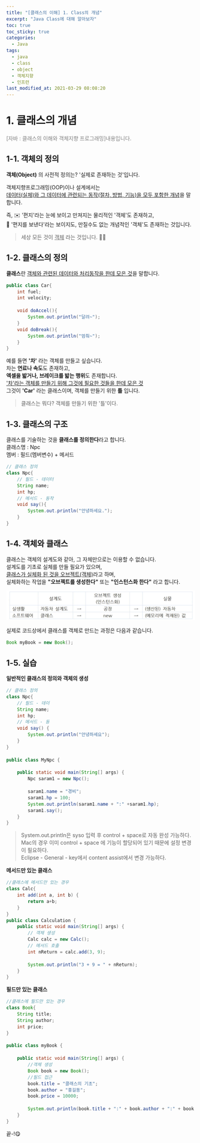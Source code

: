 ```yaml
---
title: "[클래스의 이해] 1. Class의 개념"
excerpt: "Java Class에 대해 알아보자"
toc: true
toc_sticky: true
categories:
  - Java
tags:
  - java
  - class
  - object
  - 객체지향
  - 인프런
last_modified_at: 2021-03-29 08:08:20
---
```


# 1. 클래스의 개념
<span style="color:grey">[자바 : 클래스의 이해와 객체지향 프로그래밍]내용입니다.</span>

## 1-1. 객체의 정의

**객체(Object)** 의 사전적 정의는? '실제로 존재하는 것'입니다.  
  
객체지향프로그래밍(OOP)이나 설계에서는  
<u>데이터(실체)와 그 데이터에 관련되는 동작(절차, 방법, 기능)을 모두 포함한 개념</u>을 말합니다. 
  
즉, ✉️ '편지'라는 눈에 보이고 만져지는 물리적인 '객체'도 존재하고,  
📩 '편지를 보낸다'라는 보이지도, 만질수도 없는 개념적인 '객체'도 존재하는 것입니다.  
  
> 세상 모든 것이 <u>객체</u> 라는 것입니다. 🤦‍♂️
  
## 1-2. 클래스의 정의
  
**클래스**란 <U>객체와 관련된 데이터와 처리동작을 한데 모은 것</U>을 말합니다.  
```java
public class Car{
    int fuel;
    int velocity;

    void doAccel(){
        System.out.println("달려~");
    }
    void doBreak(){
        System.out.println("멈춰~");
    }
}
```
  
예를 들면 **'차'** 라는 객체를 만들고 싶습니다.  
차는 **연료나 속도**도 존재하고,  
**엑셀을 밟거나, 브레이크를 밟는 행위**도 존재합니다.  
<u>'차'라는 객체를 만들기 위해 그것에 필요한 것들을 한데 모은 것</u>  
그것이 **'Car'** 라는 클래스이며, 객체를 만들기 위한 **틀** 입니다.
  
> 클래스는 뭐다? 객체를 만들기 위한 '틀'이다.
  
## 1-3. 클래스의 구조
  
클래스를 기술하는 것을 **클래스를 정의한다**라고 합니다.  
클래스명 : Npc  
멤버 : 필드(멤버변수) + 메서드  
  
```java
// 클래스 정의
class Npc{
    // 필드 - 데이터
    String name;
    int hp;
    // 메서드 - 동작
    void say(){
        System.out.println("안녕하세요.");
    }
}
```

## 1-4. 객체와 클래스
클래스는 객체의 설계도와 같아, 그 자체만으로는 이용할 수 없습니다.  
설계도를 기초로 실체를 만들 필요가 있으며,  
<u>클래스가 실체화 된 것을 오브젝트(객체)</u>라고 하며,  
실체화하는 작업을 **"오브젝트를 생성한다"** 또는 **"인스턴스화 한다"** 라고 합니다.  

![이미지](/assets/images/Java_클래스의_이해/1강/class1.png)

실제로 코드상에서 클래스를 객체로 만드는 과정은 다음과 같습니다.  

```java
Book myBook = new Book();
```

## 1-5. 실습

**일반적인 클래스의 정의와 객체의 생성**
   
```java
// 클래스 정의
class Npc{
	// 필드 - 데이
	String name;
	int hp;
	// 메서드 - 동
	void say() {
		System.out.println("안녕하세요");
	}
}

public class MyNpc {

	public static void main(String[] args) {
		Npc saram1 = new Npc();
		
		saram1.name = "경비";
		saram1.hp = 100;
		System.out.println(saram1.name + ":" +saram1.hp);
		saram1.say();
	}
}
```

> System.out.println은 syso 입력 후 control + space로 자동 완성 가능하다.  
> Mac의 경우 이미 control + space 에 기능이 할당되어 있기 때문에 설정 변경이 필요하다.  
> Eclipse - General - key에서 content assist에서 변경 가능하다.  

**메서드만 있는 클래스**  
  
```java
//클래스에 메서드만 있는 경우
class Calc{
	int add(int a, int b) {
		return a+b;
	}
}
public class Calculation {
	public static void main(String[] args) {
		// 객체 생성
		Calc calc = new Calc();
		// 메서드 호출
		int nReturn = calc.add(3, 9);
		
		System.out.println("3 + 9 = " + nReturn);
	}
}
```
  
**필드만 있는 클래스**  
  
```java
//클래스에 필드만 있는 경우
class Book{
	String title;
	String author;
	int price;
}

public class myBook {

	public static void main(String[] args) {
		//객체 생성
		Book book = new Book();
		//필드 접근
		book.title = "클래스의 기초";
		book.author = "홍길동";
		book.price = 10000;
		
		System.out.println(book.title + ":" + book.author + ":" + book.price);
	}
}
```
  
끝-!😋